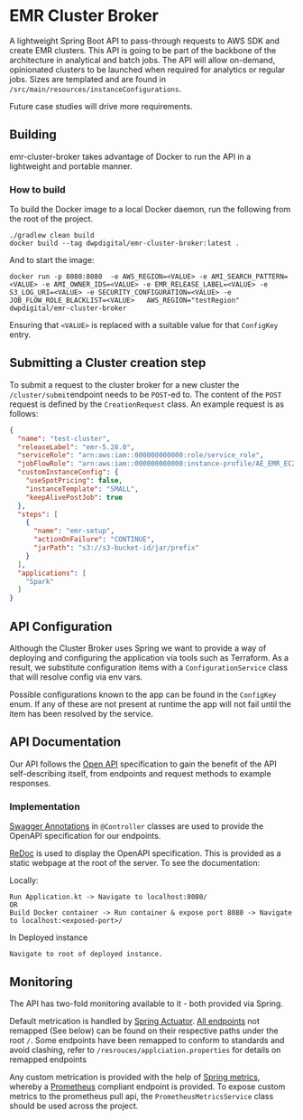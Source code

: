 # EMR Cluster Broker
A lightweight Spring Boot API to pass-through requests to AWS SDK and create EMR clusters. This API is going to be part of the backbone of the architecture in analytical and batch jobs. The API will allow on-demand, opinionated clusters to be launched when required for analytics or regular jobs. Sizes are templated and are found in `/src/main/resources/instanceConfigurations`.

Future case studies will drive more requirements.

## Building
emr-cluster-broker takes advantage of Docker to run the API in a lightweight and portable manner. 

### How to build
To build the Docker image to a local Docker daemon, run the following from the root of the project.
```
./gradlew clean build
docker build --tag dwpdigital/emr-cluster-broker:latest .
```
And to start the image:
```
docker run -p 8080:8080  -e AWS_REGION=<VALUE> -e AMI_SEARCH_PATTERN=<VALUE> -e AMI_OWNER_IDS=<VALUE> -e EMR_RELEASE_LABEL=<VALUE> -e S3_LOG_URI=<VALUE> -e SECURITY_CONFIGURATION=<VALUE> -e JOB_FLOW_ROLE_BLACKLIST=<VALUE>   AWS_REGION="testRegion" dwpdigital/emr-cluster-broker
```
Ensuring that `<VALUE>` is replaced with a suitable value for that `ConfigKey` entry.

## Submitting a Cluster creation step
To submit a request to the cluster broker for a new cluster the `/cluster/submit`endpoint needs to be `POST`-ed to. The content of the `POST` request is defined by the `CreationRequest` class. An example request is as follows:
```json
{
  "name": "test-cluster",
  "releaseLabel": "emr-5.28.0",
  "serviceRole": "arn:aws:iam::000000000000:role/service_role",
  "jobFlowRole": "arn:aws:iam::000000000000:instance-profile/AE_EMR_EC2_Role",
  "customInstanceConfig": {
    "useSpotPricing": false,
    "instanceTemplate": "SMALL",
    "keepAlivePostJob": true
  },
  "steps": [
    {
      "name": "emr-setup",
      "actionOnFailure": "CONTINUE",
      "jarPath": "s3://s3-bucket-id/jar/prefix"
    }
  ],
  "applications": [
    "Spark"
  ]
}
``` 


## API Configuration
Although the Cluster Broker uses Spring we want to provide a way of deploying and configuring the application via tools such as Terraform. As a result, we substitute configuration items with a `ConfigurationService` class that will resolve config via env vars.

Possible configurations known to the app can be found in the `ConfigKey` enum. If any of these are not present at runtime the app will not fail until the item has been resolved by the service.

## API Documentation
Our API follows the [Open API](https://github.com/OAI/OpenAPI-Specification) specification to gain the benefit of the API self-describing itself, from endpoints and request methods to example responses.

### Implementation
[Swagger Annotations](https://github.com/swagger-api/swagger-core/wiki/Swagger-2.X---Annotations) in `@Controller` classes are used to provide the OpenAPI specification for our endpoints.

[ReDoc](https://github.com/Redocly/redoc) is used to display the OpenAPI specification. This is provided as a static webpage at the root of the server. To see the documentation:

Locally:
```
Run Application.kt -> Navigate to localhost:8080/
OR
Build Docker container -> Run container & expose port 8080 -> Navigate to localhost:<exposed-port>/ 
```

In Deployed instance
```
Navigate to root of deployed instance.
```

## Monitoring
The API has two-fold monitoring available to it - both provided via Spring.

Default metrication is handled by [Spring Actuator](https://docs.spring.io/spring-boot/docs/current/reference/html/production-ready-features.html). [All endpoints](https://docs.spring.io/spring-boot/docs/current/reference/html/production-ready-features.html#production-ready-endpoints) not remapped (See below) can be found on their respective paths under the root `/`. Some endpoints have been remapped to conform to standards and avoid clashing, refer to `/resrouces/applciation.properties` for details on remapped endpoints 

Any custom metrication is provided with the help of [Spring metrics](https://docs.spring.io/spring-metrics/docs/current/public/prometheus), whereby a [Prometheus](https://prometheus.io/) compliant endpoint is provided. To expose custom metrics to the prometheus pull api, the `PrometheusMetricsService` class should be used across the project. 
